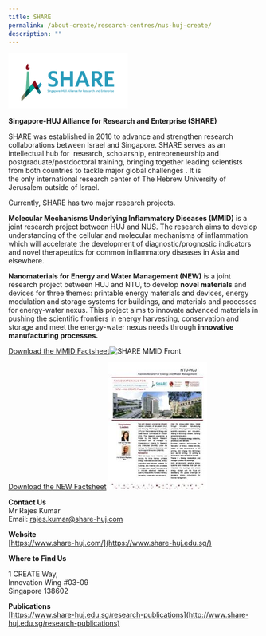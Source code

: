 ```yaml
---
title: SHARE
permalink: /about-create/research-centres/nus-huj-create/
description: ""
---
```


![](/images/Research%20Centres/share-logo.png)

**Singapore-HUJ Alliance for Research and Enterprise (SHARE)**


SHARE was established in 2016 to advance and strengthen research collaborations between Israel and Singapore. SHARE serves as an intellectual hub for  research, scholarship, entrepreneurship and postgraduate/postdoctoral training, bringing together leading scientists from both countries to tackle major global challenges . It is the only international research center of The Hebrew University of Jerusalem outside of Israel.

Currently, SHARE has two major research projects.

**Molecular Mechanisms Underlying Inflammatory Diseases (MMID)** is a joint research project between HUJ and NUS. The research aims to develop understanding of the cellular and molecular mechanisms of inflammation which will accelerate the development of diagnostic/prognostic indicators and novel therapeutics for common inflammatory diseases in Asia and elsewhere. 

**Nanomaterials for Energy and Water Management (NEW)** is a joint research project between HUJ and NTU, to develop **novel materials** and devices for three themes: printable energy materials and devices, energy modulation and storage systems for buildings, and materials and processes for energy-water nexus. This project aims to innovate advanced materials in pushing the scientific frontiers in energy harvesting, conservation and storage and meet the energy-water nexus needs through **innovative manufacturing processes.**





[Download the MMID Factsheet]()![SHARE MMID Front](https://www.create.edu.sg/images/default-source/default-album/share-mmid-front.png?sfvrsn=b94bcb32_4&MaxWidth=200&MaxHeight=&ScaleUp=false&Quality=High&Method=ResizeFitToAreaArguments)

[Download the NEW Factsheet]()
![Download the NEW Factsheet](/images/Research%20Centres/share-new-pic005ed298888045ccb415164686160f96.jpg)

**Contact Us**  
Mr Rajes Kumar  
Email: [rajes.kumar@share-huj.com](mailto:tcliff@share-huj.com)

**Website**  
[https://www.share-huj.com/](https://www.share-huj.edu.sg/)

**Where to Find Us**

1 CREATE Way,  
Innovation Wing #03-09  
Singapore 138602

**Publications**  
[https://www.share-huj.edu.sg/research-publications](http://www.share-huj.edu.sg/research-publications)